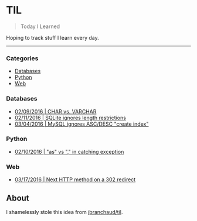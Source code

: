 # TIL

> Today I Learned

Hoping to track stuff I learn every day. 

---

### Categories

* [Databases](#databases)
* [Python](#python)
* [Web](#web)

### Databases

- [02/09/2016 | CHAR vs. VARCHAR](database/char_vs_varchar.md)
- [02/11/2016 | SQLite ignores length restrictions](database/sqlite_length_restrictions.md)
- [03/04/2016 | MySQL ignores ASC/DESC "create index"](database/mysql_ignores_asc_desc_index.md)

### Python

- [02/10/2016 | "as" vs "," in catching exception](python/as_vs_comma_exception.md)

### Web

- [03/17/2016 | Next HTTP method on a 302 redirect](web/302_redirect_next_method.md)

## About

I shamelessly stole this idea from
[jbranchaud/til](https://github.com/jbranchaud/til).
